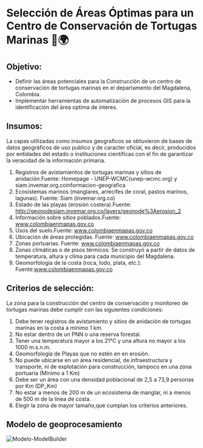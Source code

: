 # Selección de Áreas Óptimas para un Centro de Conservación de Tortugas Marinas 🐢🌍

## Objetivo:  
- Definir las áreas potenciales para la Construcción de un centro de conservación de tortugas marinas en el departamento del Magdalena, Colombia.
- Implementar herramientas de automatización de procesos GIS para la identificación del área optima de interes.

## Insumos: 
La capas utilizadas como insumos geograficos se obtuvieron de bases de datos geográficos de uso publico y de caracter oficial, es decir, producidos por entidades del estado o instituciones cientificas con el fin de garantizar la veracidad de la información primaria.

1. Registros de avistamientos de tortugas marinas y sitios de anidación.Fuente: Homepage - UNEP-WCMC(unep-wcmc.org) y siam.invemar.org.coinformacion-geografica 
2. Ecosistemas marinos (manglares, arrecifes de coral, pastos marinos, lagunas). Fuente: Siam (invemar.org.co)  
3. Estado de las playas (erosión costera).Fuente: http://geonodesiam.invemar.org.co/layers/geonode%3Aerosion_2 
4. Información sobre sitios poblados.Fuente: www.colombiaenmapas.gov.co  
6. Usos del suelo.Fuente: www.colombiaenmapas.gov.co
7. Ubicación de áreas protegidas. Fuente: www.colombiaenmapas.gov.co 
8. Zonas portuarias: Fuente: www.colombiaenmapas.gov.co
9. Zonas climáticas o de pisos térmicos: Se construyó a partir de datos de temperatura, altura y clima para cada municipio 
   del Magdalena.  
10. Geomorfología de la costa (roca, lodo, plata, etc.): Fuente:www.colombiaenmapas.gov.co

## Criterios de selección: 
La zona para la construcción del centro de conservación y monitoreo de tortugas marinas 
debe cumplir con las siguientes condiciones:
1. Debe tener registros de avistamiento y sitios de anidación de tortugas marinas en 
     la costa a mínimo 1 km.
2. No estar dentro de un PNN o una reserva forestal. 
3. Tener una temperatura mayor a los 21°C y una altura no mayor a los 1000 
     m.s.n.m. 
4. Geomorfología de Playas que no estén en  en erosión. 
5. No puede ubicarse en un área residencial, de infraestructura y transporte, ni de 
     explotación para construcción, tampoco en una zona portuaria (Mínimo a 1 Km) 
6. Debe ser un área con una densidad poblacional de 2,5 a 73,9 personas por Km 
     (DP_Km) 
7. No estar a menos de 200 m de un ecosistema de manglar, ni a menos de 500 m de la línea de costa.
8. Elegir la zona de mayor tamaño,que cumplan los criterios anteriores. 

## Modelo de geoprocesamiento

![Modelo-ModelBuilder](https://github.com/samijalin/GisVoyage/blob/main/Cartograf%C3%ADa/TortugasMarinas_ModelBuilder.jpg)



